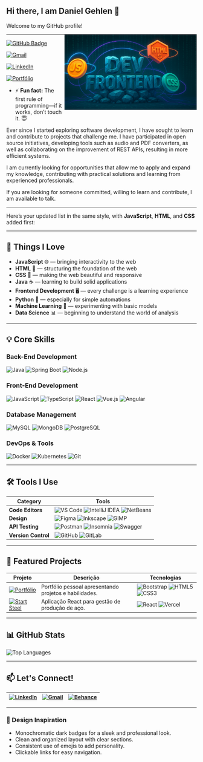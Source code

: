 ## **Hi there, I am Daniel Gehlen** 👋

Welcome to my GitHub profile!  

<img align="right" src="https://github.com/Daniel-Gehlen/Daniel-Gehlen/blob/main/banner-linkedin2.png" alt="Frontend banner" width="350" height="200">

---

[![GitHub Badge](https://img.shields.io/badge/-Daniel_Gehlen-333333?style=flat-square&logo=GitHub&logoColor=white&link=https://github.com/Daniel-Gehlen)](https://github.com/Daniel-Gehlen)

[![Gmail](https://img.shields.io/badge/-Gmail-333333?style=flat-square&logo=gmail&logoColor=white)](danielgehlentech@gmail.com) 

[![LinkedIn](https://img.shields.io/badge/-LinkedIn-333333?style=flat-square&logo=linkedin&logoColor=white)](https://www.linkedin.com/in/daniel-gehlen/) 

<p align="left">
  <a href="https://matrix-portfolio-v2.vercel.app/" target="_blank">
    <img src="https://img.shields.io/badge/🌐%20Acessar%20Portfólio-2c2c2c?style=for-the-badge&logo=vercel&logoColor=gold&labelColor=2c2c2c&color=2c2c2c" alt="Portfólio">
  </a>
</p>

- ⚡ **Fun fact:** The first rule of programming—if it works, don’t touch it. 😇



Ever since I started exploring software development, I have sought to learn and contribute to projects that challenge me. I have participated in open source initiatives, developing tools such as audio and PDF converters, as well as collaborating on the improvement of REST APIs, resulting in more efficient systems.

I am currently looking for opportunities that allow me to apply and expand my knowledge, contributing with practical solutions and learning from experienced professionals.​

If you are looking for someone committed, willing to learn and contribute, I am available to talk.

---

Here’s your updated list in the same style, with **JavaScript**, **HTML**, and **CSS** added first:  

---  

## 📝 Things I Love  

- **JavaScript** 🌐 — bringing interactivity to the web  
- **HTML** 📄 — structuring the foundation of the web  
- **CSS** 🎨 — making the web beautiful and responsive  
- **Java** ☕ — learning to build solid applications  
- **Frontend Development** 🖥️ — every challenge is a learning experience  
- **Python** 🐍 — especially for simple automations  
- **Machine Learning** 🤖 — experimenting with basic models  
- **Data Science** 📊 — beginning to understand the world of analysis  

---

## 💡 Core Skills

### **Back-End Development**
![Java](https://img.shields.io/badge/-Java-333333?style=flat&logo=openjdk)
![Spring Boot](https://img.shields.io/badge/-Spring_Boot-333333?style=flat&logo=spring-boot)
![Node.js](https://img.shields.io/badge/-Node.js-333333?style=flat&logo=node.js)

### **Front-End Development**
![JavaScript](https://img.shields.io/badge/-JavaScript-333333?style=flat&logo=javascript)
![TypeScript](https://img.shields.io/badge/-TypeScript-333333?style=flat&logo=typescript)
![React](https://img.shields.io/badge/-React-333333?style=flat&logo=react)
![Vue.js](https://img.shields.io/badge/-Vue.js-333333?style=flat&logo=vue.js)
![Angular](https://img.shields.io/badge/-Angular-333333?style=flat&logo=angular)

### **Database Management**
![MySQL](https://img.shields.io/badge/-MySQL-333333?style=flat&logo=mysql)
![MongoDB](https://img.shields.io/badge/-MongoDB-333333?style=flat&logo=mongodb)
![PostgreSQL](https://img.shields.io/badge/-PostgreSQL-333333?style=flat&logo=postgresql)

### **DevOps & Tools**
![Docker](https://img.shields.io/badge/-Docker-333333?style=flat&logo=docker)
![Kubernetes](https://img.shields.io/badge/-Kubernetes-333333?style=flat&logo=kubernetes)
![Git](https://img.shields.io/badge/-Git-333333?style=flat&logo=git)

---

## 🛠️ Tools I Use

| **Category**       | **Tools**                                                                                                                                                                                                 |
|---------------------|-----------------------------------------------------------------------------------------------------------------------------------------------------------------------------------------------------------|
| **Code Editors**    | ![VS Code](https://img.shields.io/badge/-VS_Code-333333?style=flat&logo=visual-studio-code) ![IntelliJ IDEA](https://img.shields.io/badge/-IntelliJ_IDEA-333333?style=flat&logo=intellij-idea) ![NetBeans](https://img.shields.io/badge/-NetBeans-333333?style=flat&logo=apache-netbeans-ide) |
| **Design**          | ![Figma](https://img.shields.io/badge/-Figma-333333?style=flat&logo=figma) ![Inkscape](https://img.shields.io/badge/-Inkscape-333333?style=flat&logo=inkscape) ![GIMP](https://img.shields.io/badge/-GIMP-333333?style=flat&logo=gimp) |
| **API Testing**     | ![Postman](https://img.shields.io/badge/-Postman-333333?style=flat&logo=postman) ![Insomnia](https://img.shields.io/badge/-Insomnia-333333?style=flat&logo=insomnia) ![Swagger](https://img.shields.io/badge/-Swagger-333333?style=flat&logo=swagger) |
| **Version Control** | ![GitHub](https://img.shields.io/badge/-GitHub-333333?style=flat&logo=github) ![GitLab](https://img.shields.io/badge/-GitLab-333333?style=flat&logo=gitlab) |

---

## 📂 Featured Projects

| **Projeto** | **Descrição** | **Tecnologias** |
|-------------|---------------|-----------------|
| <a href="https://daniel-gehlen.github.io/bootstrap-portfolio/" target="_blank"><img src="https://img.shields.io/badge/🌐%20Portfolio-2c2c2c?style=for-the-badge&logo=bootstrap&logoColor=gold&labelColor=2c2c2c&color=2c2c2c" alt="Portfólio"></a> | Portfólio pessoal apresentando projetos e habilidades. | ![Bootstrap](https://img.shields.io/badge/-Bootstrap-333333?style=flat&logo=bootstrap) ![HTML5](https://img.shields.io/badge/-HTML5-333333?style=flat&logo=html5) ![CSS3](https://img.shields.io/badge/-CSS3-333333?style=flat&logo=css3) |
| <a href="https://start-steel.vercel.app/" target="_blank"><img src="https://img.shields.io/badge/⚙️%20Start%20Steel-2c2c2c?style=for-the-badge&logo=react&logoColor=gold&labelColor=2c2c2c&color=2c2c2c" alt="Start Steel"></a> | Aplicação React para gestão de produção de aço. | ![React](https://img.shields.io/badge/-React-333333?style=flat&logo=react) ![Vercel](https://img.shields.io/badge/-Vercel-333333?style=flat&logo=vercel) |

---

## 📊 GitHub Stats

![Top Languages](https://github-readme-stats.vercel.app/api/top-langs/?username=Daniel-Gehlen&layout=compact&hide=jupyter%20notebook&langs_count=10&theme=dark)

---

## 📫 Let's Connect!

| [![LinkedIn](https://img.shields.io/badge/-LinkedIn-333333?style=flat-square&logo=linkedin&logoColor=white)](https://www.linkedin.com/in/daniel-gehlen/) | [![Gmail](https://img.shields.io/badge/-Gmail-333333?style=flat-square&logo=gmail&logoColor=white)](danielgehlentech@gmail.com) | [![Behance](https://img.shields.io/badge/-Behance-333333?style=flat-square&logo=behance&logoColor=white)](https://www.behance.net/danielgehlen) |
|-------------------------------------------------------------------------------------------------------------------------------------------------------------------|-------------------------------------------------------------------------------------------------------------------------------------|-------------------------------------------------------------------------------------------------------------------------------------------------|

---

### 🎨 Design Inspiration

- Monochromatic dark badges for a sleek and professional look.
- Clean and organized layout with clear sections.
- Consistent use of emojis to add personality.
- Clickable links for easy navigation.
